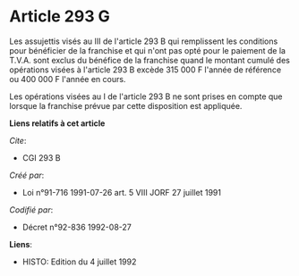 # Article 293 G

Les assujettis visés au III de l'article 293 B qui remplissent les conditions pour bénéficier de la franchise et qui n'ont
pas opté pour le paiement de la T.V.A. sont exclus du bénéfice de la franchise quand le montant cumulé des opérations visées
à l'article 293 B excède 315 000 F l'année de référence ou 400 000 F l'année en cours.

Les opérations visées au I de l'article 293 B ne sont prises en compte que lorsque la franchise prévue par cette disposition
est appliquée.

**Liens relatifs à cet article**

_Cite_:

  - CGI 293 B

_Créé par_:

  - Loi n°91-716 1991-07-26 art. 5 VIII JORF 27 juillet 1991

_Codifié par_:

  - Décret n°92-836 1992-08-27

**Liens**:

  - HISTO: Edition du 4 juillet 1992
